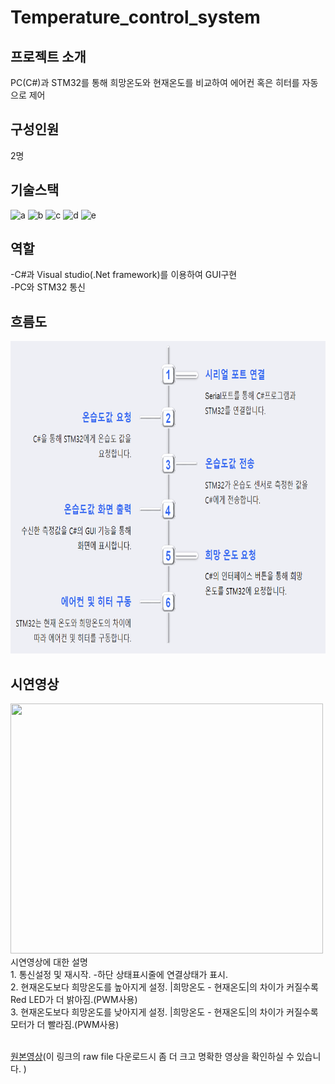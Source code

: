 # Temperature_control_system
## 프로젝트 소개
PC(C#)과 STM32를 통해 희망온도와 현재온도를 비교하여 에어컨 혹은 히터를 자동으로 제어
## 구성인원
2명
## 기술스택
![a](https://img.shields.io/badge/C-00599C?style=for-the-badge&logo=cpp&logoColor=white) ![b](https://img.shields.io/badge/STM32-03234B?style=for-the-badge&logo=stmicroelectronics&logoColor=white) ![c](https://img.shields.io/badge/C%23-03234B?style=for-the-badge&logo=C%23&logoColor=white) ![d](https://img.shields.io/badge/Visual_Studio-FF6F00?style=for-the-badge&logo=visual%20studio%20code&logoColor=white) ![e](https://img.shields.io/badge/.Net_framework-FF6F00?style=for-the-badge&logo=.Net_framework&logoColor=white)  
## 역할
-C#과 Visual studio(.Net framework)를 이용하여 GUI구현 <br/>
-PC와 STM32 통신 <br/>
## 흐름도
<img src="./image_video/temperature_flow.png" width=800 height=500>

## 시연영상
<img src="./image_video/Tem_Con_Sys.gif" width=500 height=400>
시연영상에 대한 설명<br/>
1. 통신설정 및 재시작. -하단 상태표시줄에 연결상태가 표시.<br/>
2. 현재온도보다 희망온도를 높아지게 설정. |희망온도 - 현재온도|의 차이가 커질수록 Red LED가 더 밝아짐.(PWM사용)<br/>
3. 현재온도보다 희망온도를 낮아지게 설정. |희망온도 - 현재온도|의 차이가 커질수록 모터가 더 빨라짐.(PWM사용)<br/>
<br/>

[원본영상](https://github.com/BrotherHwan/Temperature_control_system/blob/main/image_video/Tem_Con_Sys.mp4)(이 링크의 raw file 다운로드시 좀 더 크고 명확한 영상을 확인하실 수 있습니다. )

